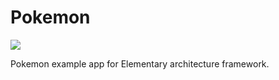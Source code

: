 # Pokemon

![](https://img.shields.io/badge/elementary-0.0.3--dev.3-blue)

Pokemon example app for Elementary architecture framework.

